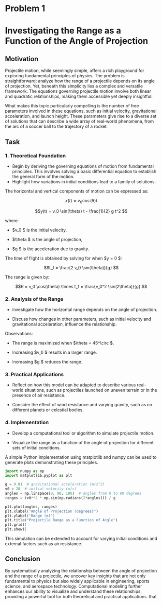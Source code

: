 # Problem 1

# Investigating the Range as a Function of the Angle of Projection



## Motivation


Projectile motion, while seemingly simple, offers a rich playground for exploring fundamental principles of physics. The problem is straightforward: analyze how the range of a projectile depends on its angle of projection. Yet, beneath this simplicity lies a complex and versatile framework. The equations governing projectile motion involve both linear and quadratic relationships, making them accessible yet deeply insightful.

What makes this topic particularly compelling is the number of free parameters involved in these equations, such as initial velocity, gravitational acceleration, and launch height. These parameters give rise to a diverse set of solutions that can describe a wide array of real-world phenomena, from the arc of a soccer ball to the trajectory of a rocket.

## Task

### 1. Theoretical Foundation


- Begin by deriving the governing equations of motion from fundamental principles. This involves solving a basic differential equation to establish the general form of the motion.
- Highlight how variations in initial conditions lead to a family of solutions.

The horizontal and vertical components of motion can be expressed as:

$$x(t) = v_0 \cos(\theta) t $$


$$y(t) = v_0 \sin(\theta) t - \frac{1}{2} g t^2 $$

where:
- $v_0 $ is the initial velocity,

- $\theta $ is the angle of projection,

- $g $ is the acceleration due to gravity.


The time of flight is obtained by solving for when $y = 0 $:

$$t_f = \frac{2 v_0 \sin(\theta)}{g} $$


The range is given by:

$$R = v_0 \cos(\theta) \times t_f = \frac{v_0^2 \sin(2\theta)}{g} $$



### 2. Analysis of the Range


- Investigate how the horizontal range depends on the angle of projection.


- Discuss how changes in other parameters, such as initial velocity and gravitational acceleration, influence the relationship.


Observations:

- The range is maximized when $\theta = 45^\circ $.

- Increasing $v_0 $ results in a larger range.

- Increasing $g $ reduces the range.


### 3. Practical Applications


- Reflect on how this model can be adapted to describe various real-world situations, such as projectiles launched on uneven terrain or in the presence of air resistance.

- Consider the effect of wind resistance and varying gravity, such as on different planets or celestial bodies.



### 4. Implementation


- Develop a computational tool or algorithm to simulate projectile motion.

- Visualize the range as a function of the angle of projection for different sets of initial conditions.


A simple Python implementation using matplotlib and numpy can be used to generate plots demonstrating these principles.

```python
import numpy as np
import matplotlib.pyplot as plt

g = 9.81  # gravitational acceleration (m/s^2)
v0 = 20  # initial velocity (m/s)
angles = np.linspace(0, 90, 100)  # angles from 0 to 90 degrees
ranges = (v0**2 * np.sin(np.radians(2*angles))) / g

plt.plot(angles, ranges)
plt.xlabel("Angle of Projection (degrees)")
plt.ylabel("Range (m)")
plt.title("Projectile Range as a Function of Angle")
plt.grid()
plt.show()
```

This simulation can be extended to account for varying initial conditions and external factors such as air resistance.

## Conclusion
By systematically analyzing the relationship between the angle of projection and the range of a projectile, we uncover key insights that are not only fundamental to physics but also widely applicable in engineering, sports science, and aerospace technology. Computational modeling further enhances our ability to visualize and understand these relationships, providing a powerful tool for both theoretical and practical applications.
that


